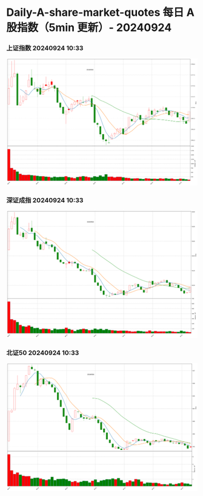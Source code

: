 
# Daily-A-share-market-quotes 每日 A 股指数（5min 更新）- 20240924

### 上证指数 20240924 10:33
![](./fig/2024/9/20240924-sh000001.png)

### 深证成指 20240924 10:33
![](./fig/2024/9/20240924-sz399001.png)

### 北证50 20240924 10:33
![](./fig/2024/9/20240924-bj899050.png)
